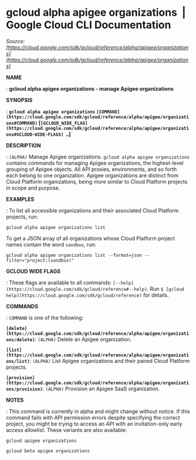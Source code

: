 # gcloud alpha apigee organizations  |  Google Cloud CLI Documentation

*Source: [https://cloud.google.com/sdk/gcloud/reference/alpha/apigee/organizations](https://cloud.google.com/sdk/gcloud/reference/alpha/apigee/organizations)*

**NAME**

: **gcloud alpha apigee organizations - manage Apigee organizations**

**SYNOPSIS**

: **`gcloud alpha apigee organizations` `[COMMAND](https://cloud.google.com/sdk/gcloud/reference/alpha/apigee/organizations#COMMAND)` [`[GCLOUD_WIDE_FLAG](https://cloud.google.com/sdk/gcloud/reference/alpha/apigee/organizations#GCLOUD-WIDE-FLAGS) …`]**

**DESCRIPTION**

: `(ALPHA)` Manage Apigee organizations.
`gcloud alpha apigee organizations` contains commands for managing
Apigee organizations, the highest-level grouping of Apigee objects. All API
proxies, environments, and so forth each belong to one organization.
Apigee organizations are distinct from Cloud Platform organizations, being more
similar to Cloud Platform projects in scope and purpose.

**EXAMPLES**

: To list all accessible organizations and their associated Cloud Platform
projects, run:

```
gcloud alpha apigee organizations list
```

To get a JSON array of all organizations whose Cloud Platform project names
contain the word ``sandbox``, run:

```
gcloud alpha apigee organizations list --format=json --filter="project:(sandbox)"
```

**GCLOUD WIDE FLAGS**

: These flags are available to all commands: `[--help](https://cloud.google.com/sdk/gcloud/reference#--help)`.
Run `$ [gcloud help](https://cloud.google.com/sdk/gcloud/reference)` for details.

**COMMANDS**

: ``COMMAND`` is one of the following:

**`[delete](https://cloud.google.com/sdk/gcloud/reference/alpha/apigee/organizations/delete)`**:
`(ALPHA)` Delete an Apigee organization.

**`[list](https://cloud.google.com/sdk/gcloud/reference/alpha/apigee/organizations/list)`**:
`(ALPHA)` List Apigee organizations and their paired Cloud Platform
projects.

**`[provision](https://cloud.google.com/sdk/gcloud/reference/alpha/apigee/organizations/provision)`**:
`(ALPHA)` Provision an Apigee SaaS organization.

**NOTES**

: This command is currently in alpha and might change without notice. If this
command fails with API permission errors despite specifying the correct project,
you might be trying to access an API with an invitation-only early access
allowlist. These variants are also available:

```
gcloud apigee organizations
```

```
gcloud beta apigee organizations
```